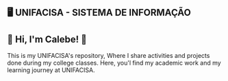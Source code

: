 🖥️ UNIFACISA - SISTEMA DE INFORMAÇÃO
--------------------------------------
🎲 Hi, I'm Calebe! 👋
-
This is my UNIFACISA's repository, 
Where I share activities and projects done during my college classes. 
Here, you'l find my academic work and my learning journey at UNIFACISA.
